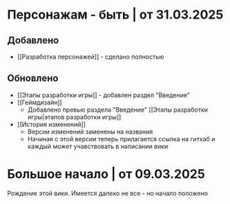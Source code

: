 # Персонажам - быть | от 31.03.2025
## Добавлено
- [[Разработка персонажей]] - сделано полностью
## Обновлено
- [[Этапы разработки игры]] - добавлен раздел "Введение"
- [[Геймдизайн]]
	- Добавлено превью раздела "Введение" [[Этапы разработки игры|этапов разработки игры]]
- [[История изменений]]
	- Версии изменений заменены на названия
	- Начиная с этой версии теперь прилагается ссылка на гитхаб и каждый может учавствовать в написании вики
# Большое начало | от 09.03.2025
Рождение этой вики. Имеется далеко не все - но начало положено
